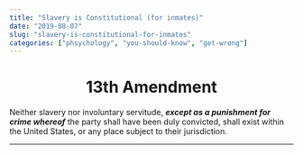 ```yaml
---
title: "Slavery is Constitutional (for inmates)"
date: "2019-08-07"
slug: "slavery-is-constitutional-for-inmates"
categories: ["phsychology", "you-should-know", "get-wrong"]
---
```


<!-- wp:heading {"level":1,"align":"center"} -->
<h1 style="text-align:center" id="page-title">13th Amendment</h1>
<!-- /wp:heading -->

<!-- wp:paragraph {"fontSize":"medium"} -->
<p class="has-medium-font-size">Neither slavery nor involuntary servitude, <strong><em>except as a punishment for crime whereof</em></strong> the party shall have been duly convicted, shall exist within the United States, or any place subject to their jurisdiction.</p>
<!-- /wp:paragraph -->

<!-- wp:separator -->
<hr class="wp-block-separator"/>
<!-- /wp:separator -->

<!-- wp:paragraph -->
<p></p>
<!-- /wp:paragraph -->
